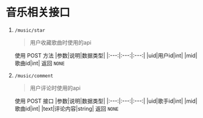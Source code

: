 # 音乐相关接口

1. `/music/star`
    > 用户收藏歌曲时使用的api

    使用 POST 方法
    |参数|说明|数据类型|
    |:---:|:---:|:---:|
    |uid|用户id|int|
    |mid|歌曲id|int|
    返回
    `NONE`


2. `/music/comment`
    > 用户评论时使用的api

    使用 POST 接口
    |参数|说明|数据类型|
    |:---:|:---:|:---:|
    |uid|歌手id|int|
    |mid|歌曲id|int|
    |text|评论内容|string|
    返回
    `NONE`